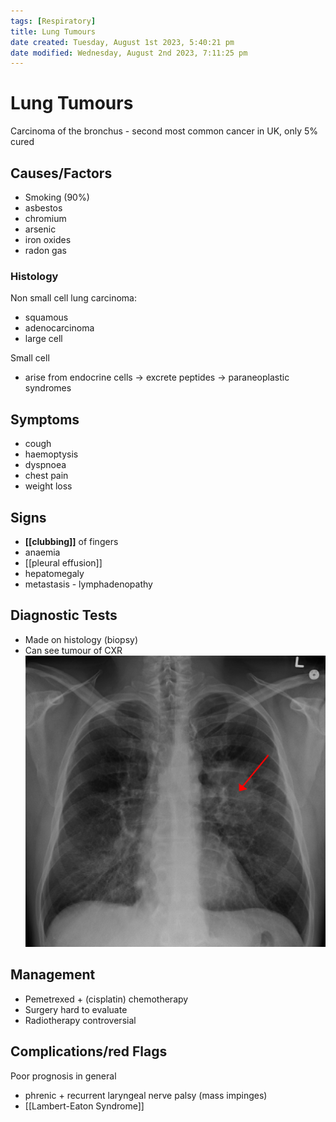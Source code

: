 ```yaml
---
tags: [Respiratory]
title: Lung Tumours
date created: Tuesday, August 1st 2023, 5:40:21 pm
date modified: Wednesday, August 2nd 2023, 7:11:25 pm
---
```




# Lung Tumours

Carcinoma of the bronchus - second most common cancer in UK, only 5% cured

## Causes/Factors

- Smoking (90%)
- asbestos
- chromium
- arsenic
- iron oxides
- radon gas

### Histology

Non small cell lung carcinoma:

- squamous
- adenocarcinoma
- large cell

Small cell

- arise from endocrine cells -> excrete peptides -> paraneoplastic syndromes

## Symptoms

- cough
- haemoptysis
- dyspnoea
- chest pain
- weight loss

## Signs

- **[[clubbing]]** of fingers
- anaemia
- [[pleural effusion]]
- hepatomegaly
- metastasis - lymphadenopathy

## Diagnostic Tests

- Made on histology (biopsy)
- Can see tumour of CXR
  ![|375](z_attachments/375-2.png)

## Management

- Pemetrexed + (cisplatin) chemotherapy
- Surgery hard to evaluate
- Radiotherapy controversial

## Complications/red Flags

Poor prognosis in general

- phrenic + recurrent laryngeal nerve palsy (mass impinges)
- [[Lambert-Eaton Syndrome]]
